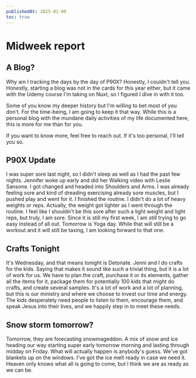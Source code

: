 ```yaml
---
publishedAt: 2025-01-08
toc: true
---
```


# Midweek report

## A Blog?

Why am I tracking the days by the day of P90X? Honestly, I couldn't tell you.
Honestly, starting a blog was not in the cards for this year either, but it came
with the Udemy course I'm taking on Nuxt, so I figured I dive in with it too.

Some of you know my deeper history but I'm willing to bet most of you don't.
For the time-being, I am going to keep it that way. While this is a personal
blog with the mundane daily activities of my life documented here, this is more
for me than for you.

If you want to know more, feel free to reach out. If it's too personal, I'll
tell you so.

## P90X Update

I was super sore last night, so I didn't sleep as well as I had the past few nights.
Jennifer woke up early and did her Walking video with Leslie Sansone. I got changed
and headed into Shoulders and Arms. I was already feeling sore and kind of dreading
exercising already sore muscles, but I pushed play and went for it. I finished the
routine. I didn't do a lot of heavy weights or reps. Actually, the weight got lighter
as I went through the routine. I feel like I shouldn't be this sore after such a
light weight and light reps, but truly, I am sore. Since it is still my first week,
I am still trying to go easy instead of all out. Tomorrow is Yoga day. While that
will still be a workout and it will still be taxing, I am looking forward to that one.

## Crafts Tonight

It's Wednesday, and that means tonight is Detonate. Jenni and I do crafts for the kids.
Saying that makes it sound like such a trivial thing, but it is a lot of work for us.
We have to plan the craft, purchase it or its elements, gather all the items for it,
package them for potentially 100 kids that might do crafts, and create several samples.
It's a lot of work and a lot of planning, but this is our ministry and where we choose
to invest our time and energy. The kids desperately need people to listen to them,
encourage them, and speak Jesus into their lives, and we happily step in to meet these
needs.

## Snow storm tomorrow?

Tomorrow, they are forecasting snowmageddon. A mix of snow and ice heading our way
starting super early tomorrow morning and lasting through midday on Friday. What will
actually happen is anybody's guess. We've got blankets up on the windows. I've got
the ice melt ready in case we need it. Heaven only knows what all is going to come,
but I think we are as ready as we can be.
